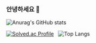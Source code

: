 ### 안녕하세요 👋

![Anurag's GitHub stats](https://github-readme-stats.vercel.app/api?username=hye-on&show_icons=true&theme=buefy) <br>

[![Solved.ac Profile](http://mazassumnida.wtf/api/v2/generate_badge?boj=ain0103)](https://solved.ac/ain0103/) &nbsp; 
![Top Langs](https://github-readme-stats.vercel.app/api/top-langs/?username=hye-on&layout=compact&theme=vue) 
<!--

**hye-on/hye-on** is a ✨ _special_ ✨ repository because its `README.md` (this file) appears on your GitHub profile.

Here are some ideas to get you started:

- 🔭 I’m currently working on ...
- 🌱 I’m currently learning ...
- 👯 I’m looking to collaborate on ...
- 🤔 I’m looking for help with ...
- 💬 Ask me about ...
- 📫 How to reach me: ...
- 😄 Pronouns: ...
- ⚡ Fun fact: ...
-->
